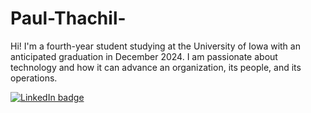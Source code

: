 # Paul-Thachil-
Hi! I'm a fourth-year student studying at the University of Iowa with an anticipated graduation in December 2024. I am passionate about technology and how it can advance an organization, its people, and its operations.

[![LinkedIn badge](https://img.shields.io/static/v1?message=LinkedIn&label=%20&color=0A66C2&labelColor=0A66C2&style=for-the-badge)]([https://www.linkedin.com/in/paul-thachil/])
